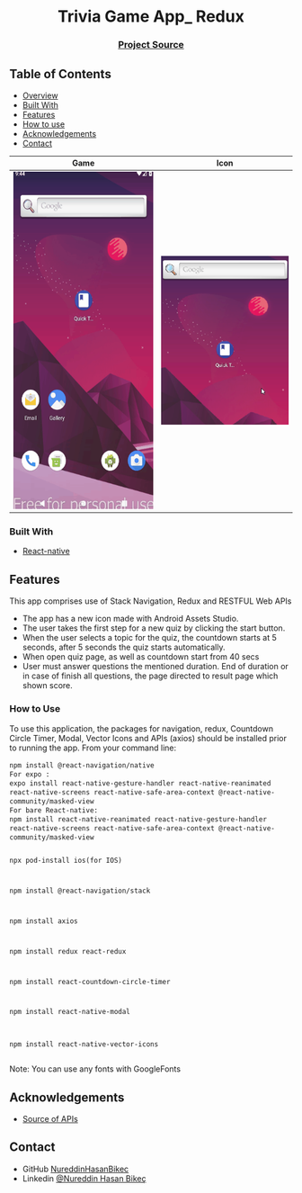 <h1 align="center">Trivia Game App_ Redux</h1>


<div align="center">
  <h3>
    <a href="https://github.com/NureddinHasanBikec/Trivia_Game_App">
      Project Source
    </a>
 
  </h3>
</div>

<!-- TABLE OF CONTENTS -->

## Table of Contents

- [Overview](#overview)
- [Built With](#built-with)
- [Features](#features)
- [How to use](#how-to-use)
- [Acknowledgements](#acknowledgements)
- [Contact](#contact)

<!-- OVERVIEW -->
    
  
  |  Game   | Icon | 
  |-------------------|:--------: |
  |<img src="visuals/QuickTrivia.gif" width="380" height="600"> | <img src="visuals/icon.PNG" width="350" height="300"> |

  ### Built With

<!-- This section should list any major frameworks that you built your project using. Here are a few examples.-->

- [React-native](https://reactnative.dev/)

## Features

<p> This app comprises use of Stack Navigation, Redux and RESTFUL Web APIs</p>

-  The app has a new icon made with Android Assets Studio.
-  The user takes the first step for a new quiz by clicking the start button.
- When the user selects a topic for the quiz, the countdown starts at 5 seconds,  after 5 seconds the quiz starts automatically.
- When open quiz page, as well as countdown start from 40 secs
- User must answer questions the mentioned duration. End of duration or in case of finish all questions, the page directed to result page which shown score.



### How to Use

<p>To use this application, the packages for navigation, redux, Countdown Circle Timer, Modal, Vector Icons and APIs (axios) should be installed prior to running the app. From your command line:</p>
<pre><code>npm install @react-navigation/native
For expo :
expo install react-native-gesture-handler react-native-reanimated react-native-screens react-native-safe-area-context @react-native-community/masked-view
For bare React-native:
npm install react-native-reanimated react-native-gesture-handler react-native-screens react-native-safe-area-context @react-native-community/masked-view

npx pod-install ios(for IOS)

npm install @react-navigation/stack

npm install axios

npm install redux react-redux

npm install react-countdown-circle-timer

npm install react-native-modal

npm install react-native-vector-icons
</code></pre>
<p>Note: You can use any fonts with GoogleFonts</p>

## Acknowledgements

<!-- This section should list any articles or add-ons/plugins that helps you to complete the project. This is optional but it will help you in the future. For exmpale -->

-  <a href="https://opentdb.com/" rel="nofollow">Source of APIs</a>


## Contact

- GitHub [NureddinHasanBikec](https://github.com/NureddinHasanBikec)
- Linkedin [@Nureddin Hasan Bikeç](https://www.linkedin.com/in/nureddin-hasan-bikeç)
